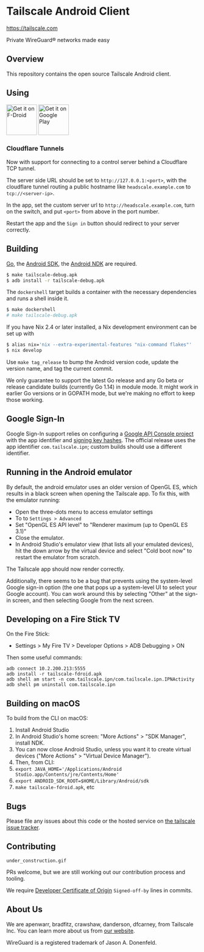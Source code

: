 # Tailscale Android Client

https://tailscale.com

Private WireGuard® networks made easy

## Overview

This repository contains the open source Tailscale Android client.

## Using

[<img src="https://fdroid.gitlab.io/artwork/badge/get-it-on.png"
     alt="Get it on F-Droid"
     height="80">](https://f-droid.org/packages/com.tailscale.ipn/)
[<img src="https://play.google.com/intl/en_us/badges/images/generic/en-play-badge.png"
     alt="Get it on Google Play"
     height="80">](https://play.google.com/store/apps/details?id=com.tailscale.ipn)


### Cloudflare Tunnels

Now with support for connecting to a control server behind a Cloudflare TCP tunnel.

The server side URL should be set to `http://127.0.0.1:<port>`, with the cloudflare
tunnel routing a public hostname like `headscale.example.com` to `tcp://<server-ip>`.

In the app, set the custom server url to `http://headscale.example.com`, turn on the
switch, and put `<port>` from above in the port number.

Restart the app and the `Sign in` button should redirect to your server correctly.

## Building

[Go](https://golang.org), the [Android
SDK](https://developer.android.com/studio/releases/platform-tools), 
the [Android NDK](https://developer.android.com/ndk) are required.

```sh
$ make tailscale-debug.apk
$ adb install -r tailscale-debug.apk
```

The `dockershell` target builds a container with the necessary
dependencies and runs a shell inside it.

```sh
$ make dockershell
# make tailscale-debug.apk
```

If you have Nix 2.4 or later installed, a Nix development environment can
be set up with

```sh
$ alias nix='nix --extra-experimental-features "nix-command flakes"'
$ nix develop
```

Use `make tag_release` to bump the Android version code, update the version
name, and tag the current commit.

We only guarantee to support the latest Go release and any Go beta or
release candidate builds (currently Go 1.14) in module mode. It might
work in earlier Go versions or in GOPATH mode, but we're making no
effort to keep those working.

## Google Sign-In

Google Sign-In support relies on configuring a [Google API Console
project](https://developers.google.com/identity/sign-in/android/start-integrating)
with the app identifier and [signing key
hashes](https://developers.google.com/android/guides/client-auth).
The official release uses the app identifier `com.tailscale.ipn`;
custom builds should use a different identifier.

## Running in the Android emulator

By default, the android emulator uses an older version of OpenGL ES,
which results in a black screen when opening the Tailscale app. To fix
this, with the emulator running:

 - Open the three-dots menu to access emulator settings
 - To to `Settings > Advanced`
 - Set "OpenGL ES API level" to "Renderer maximum (up to OpenGL ES 3.1)"
 - Close the emulator.
 - In Android Studio's emulator view (that lists all your emulated
   devices), hit the down arrow by the virtual device and select "Cold
   boot now" to restart the emulator from scratch.

The Tailscale app should now render correctly.

Additionally, there seems to be a bug that prevents using the
system-level Google sign-in option (the one that pops up a
system-level UI to select your Google account). You can work around
this by selecting "Other" at the sign-in screen, and then selecting
Google from the next screen.

## Developing on a Fire Stick TV

On the Fire Stick:

* Settings > My Fire TV > Developer Options > ADB Debugging > ON

Then some useful commands:
```
adb connect 10.2.200.213:5555
adb install -r tailscale-fdroid.apk
adb shell am start -n com.tailscale.ipn/com.tailscale.ipn.IPNActivity
adb shell pm uninstall com.tailscale.ipn
```

## Building on macOS

To build from the CLI on macOS:

1. Install Android Studio
2. In Android Studio's home screen: "More Actions" > "SDK Manager", install NDK.
3. You can now close Android Studio, unless you want it to create virtual devices
   ("More Actions" > "Virtual Device Manager").
4. Then, from CLI:
5. `export JAVA_HOME='/Applications/Android Studio.app/Contents/jre/Contents/Home'`
6. `export ANDROID_SDK_ROOT=$HOME/Library/Android/sdk`
7. `make tailscale-fdroid.apk`, etc

## Bugs

Please file any issues about this code or the hosted service on
[the tailscale issue tracker](https://github.com/tailscale/tailscale/issues).

## Contributing

`under_construction.gif`

PRs welcome, but we are still working out our contribution process and
tooling.

We require [Developer Certificate of
Origin](https://en.wikipedia.org/wiki/Developer_Certificate_of_Origin)
`Signed-off-by` lines in commits.

## About Us

We are apenwarr, bradfitz, crawshaw, danderson, dfcarney,
from Tailscale Inc.
You can learn more about us from [our website](https://tailscale.com).

WireGuard is a registered trademark of Jason A. Donenfeld.
